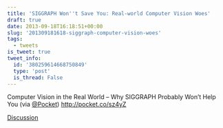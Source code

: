 ```yaml
---
title: 'SIGGRAPH Won''t Save You: Real-world Computer Vision Woes'
draft: true
date: 2013-09-18T16:18:51+00:00
slug: '201309181618-siggraph-computer-vision-woes'
tags:
  - tweets
is_tweet: true
tweet_info:
  id: '380259614668750849'
  type: 'post'
  is_thread: False
---
```




Computer Vision in the Real World – Why SIGGRAPH Probably Won’t Help You (via [@Pocket](https://x.com/Pocket)) <http://pocket.co/sz4yZ>

[Discussion](https://x.com/sytelus/status/380259614668750849)
